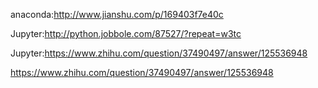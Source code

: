 anaconda:http://www.jianshu.com/p/169403f7e40c

Jupyter:http://python.jobbole.com/87527/?repeat=w3tc

Jupyter:https://www.zhihu.com/question/37490497/answer/125536948

https://www.zhihu.com/question/37490497/answer/125536948